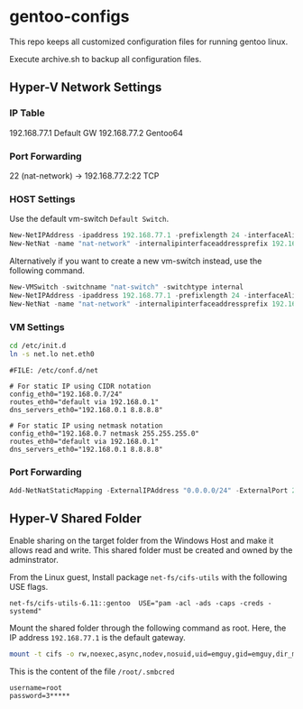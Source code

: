# gentoo-configs
This repo keeps all customized configuration files for running gentoo linux.

Execute archive.sh to backup all configuration files.

## Hyper-V Network Settings

### IP Table
192.168.77.1  Default GW
192.168.77.2  Gentoo64

### Port Forwarding
22 (nat-network) -> 192.168.77.2:22 TCP

### HOST Settings

Use the default vm-switch `Default Switch`.
``` powershell
New-NetIPAddress -ipaddress 192.168.77.1 -prefixlength 24 -interfaceAlias "vEthernet (Default Switch)"
New-NetNat -name "nat-network" -internalipinterfaceaddressprefix 192.168.77.0/24
```

Alternatively if you want to create a new vm-switch instead, use the following command.

``` powershell
New-VMSwitch -switchname "nat-switch" -switchtype internal
New-NetIPAddress -ipaddress 192.168.77.1 -prefixlength 24 -interfaceAlias "vEthernet (nat-switch)"
New-NetNat -name "nat-network" -internalipinterfaceaddressprefix 192.168.77.0/24
```

### VM Settings

```bash
cd /etc/init.d
ln -s net.lo net.eth0
```

```
#FILE: /etc/conf.d/net

# For static IP using CIDR notation
config_eth0="192.168.0.7/24"
routes_eth0="default via 192.168.0.1"
dns_servers_eth0="192.168.0.1 8.8.8.8"
  
# For static IP using netmask notation
config_eth0="192.168.0.7 netmask 255.255.255.0"
routes_eth0="default via 192.168.0.1"
dns_servers_eth0="192.168.0.1 8.8.8.8"
```

### Port Forwarding
```powershell
Add-NetNatStaticMapping -ExternalIPAddress "0.0.0.0/24" -ExternalPort 22 -Protocol TCP -InternalIPAddress "192.168.77.2" -InternalPort 22 -NatName "nat-network"
```

## Hyper-V Shared Folder
Enable sharing on the target folder from the Windows Host and make it allows
read and write. This shared folder must be created and owned by the adminstrator.

From the Linux guest, Install package `net-fs/cifs-utils` with the following USE flags.

```
net-fs/cifs-utils-6.11::gentoo  USE="pam -acl -ads -caps -creds -systemd"
```

Mount the shared folder through the following command as root. Here, the IP
address `192.168.77.1` is the default gateway.


```bash
mount -t cifs -o rw,noexec,async,nodev,nosuid,uid=emguy,gid=emguy,dir_mode=0755,file_mode=0644,credentials=/root/.smbcred //192.168.77.1/hyperv-share /home/emguy/share
```

This is the content of the file `/root/.smbcred`


```
username=root
password=3*****
```
